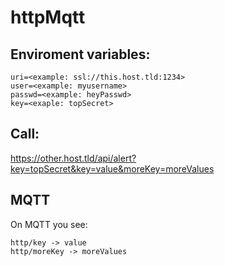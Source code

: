 # httpMqtt

## Enviroment variables:
```
uri=<example: ssl://this.host.tld:1234>
user=<example: myusername>
passwd=<example: heyPasswd>
key=<exaple: topSecret>
```

## Call:

https://other.host.tld/api/alert?key=topSecret&key=value&moreKey=moreValues

## MQTT

On MQTT you see:

```
http/key -> value
http/moreKey -> moreValues
```